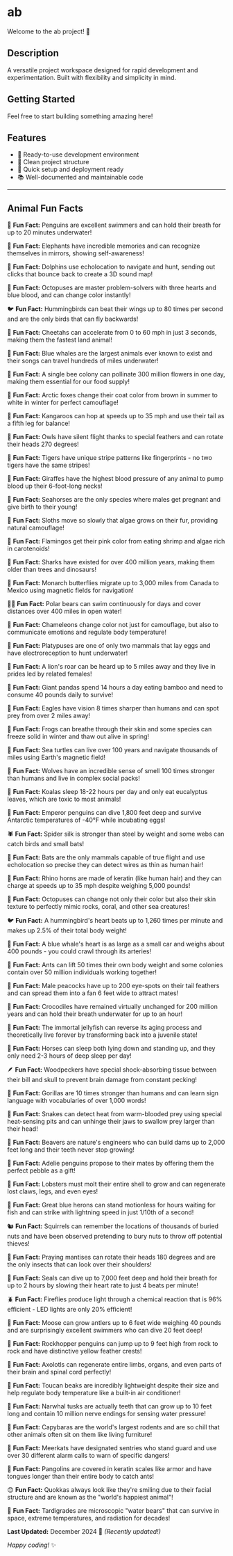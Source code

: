 # ab

Welcome to the ab project! 🚀

## Description

A versatile project workspace designed for rapid development and experimentation. Built with flexibility and simplicity in mind.

## Getting Started

Feel free to start building something amazing here!

## Features

- 🔧 Ready-to-use development environment
- 📁 Clean project structure
- 🚀 Quick setup and deployment ready
- 📚 Well-documented and maintainable code

---

## Animal Fun Facts

🐧 **Fun Fact:** Penguins are excellent swimmers and can hold their breath for up to 20 minutes underwater!

🐘 **Fun Fact:** Elephants have incredible memories and can recognize themselves in mirrors, showing self-awareness!

🐬 **Fun Fact:** Dolphins use echolocation to navigate and hunt, sending out clicks that bounce back to create a 3D sound map!

🐙 **Fun Fact:** Octopuses are master problem-solvers with three hearts and blue blood, and can change color instantly!

🐦 **Fun Fact:** Hummingbirds can beat their wings up to 80 times per second and are the only birds that can fly backwards!

🐆 **Fun Fact:** Cheetahs can accelerate from 0 to 60 mph in just 3 seconds, making them the fastest land animal!

🐋 **Fun Fact:** Blue whales are the largest animals ever known to exist and their songs can travel hundreds of miles underwater!

🐝 **Fun Fact:** A single bee colony can pollinate 300 million flowers in one day, making them essential for our food supply!

🦊 **Fun Fact:** Arctic foxes change their coat color from brown in summer to white in winter for perfect camouflage!

🦘 **Fun Fact:** Kangaroos can hop at speeds up to 35 mph and use their tail as a fifth leg for balance!

🦉 **Fun Fact:** Owls have silent flight thanks to special feathers and can rotate their heads 270 degrees!

🐅 **Fun Fact:** Tigers have unique stripe patterns like fingerprints - no two tigers have the same stripes!

🦒 **Fun Fact:** Giraffes have the highest blood pressure of any animal to pump blood up their 6-foot-long necks!

🐴 **Fun Fact:** Seahorses are the only species where males get pregnant and give birth to their young!

🦥 **Fun Fact:** Sloths move so slowly that algae grows on their fur, providing natural camouflage!

🦩 **Fun Fact:** Flamingos get their pink color from eating shrimp and algae rich in carotenoids!

🦈 **Fun Fact:** Sharks have existed for over 400 million years, making them older than trees and dinosaurs!

🦋 **Fun Fact:** Monarch butterflies migrate up to 3,000 miles from Canada to Mexico using magnetic fields for navigation!

🐻‍❄️ **Fun Fact:** Polar bears can swim continuously for days and cover distances over 400 miles in open water!

🦎 **Fun Fact:** Chameleons change color not just for camouflage, but also to communicate emotions and regulate body temperature!

🦫 **Fun Fact:** Platypuses are one of only two mammals that lay eggs and have electroreception to hunt underwater!

🦁 **Fun Fact:** A lion's roar can be heard up to 5 miles away and they live in prides led by related females!

🐼 **Fun Fact:** Giant pandas spend 14 hours a day eating bamboo and need to consume 40 pounds daily to survive!

🦅 **Fun Fact:** Eagles have vision 8 times sharper than humans and can spot prey from over 2 miles away!

🐸 **Fun Fact:** Frogs can breathe through their skin and some species can freeze solid in winter and thaw out alive in spring!

🐢 **Fun Fact:** Sea turtles can live over 100 years and navigate thousands of miles using Earth's magnetic field!

🐺 **Fun Fact:** Wolves have an incredible sense of smell 100 times stronger than humans and live in complex social packs!

🐨 **Fun Fact:** Koalas sleep 18-22 hours per day and only eat eucalyptus leaves, which are toxic to most animals!

🐧 **Fun Fact:** Emperor penguins can dive 1,800 feet deep and survive Antarctic temperatures of -40°F while incubating eggs!

🕷️ **Fun Fact:** Spider silk is stronger than steel by weight and some webs can catch birds and small bats!

🦇 **Fun Fact:** Bats are the only mammals capable of true flight and use echolocation so precise they can detect wires as thin as human hair!

🦏 **Fun Fact:** Rhino horns are made of keratin (like human hair) and they can charge at speeds up to 35 mph despite weighing 5,000 pounds!

🐙 **Fun Fact:** Octopuses can change not only their color but also their skin texture to perfectly mimic rocks, coral, and other sea creatures!

🐦 **Fun Fact:** A hummingbird's heart beats up to 1,260 times per minute and makes up 2.5% of their total body weight!

🐋 **Fun Fact:** A blue whale's heart is as large as a small car and weighs about 400 pounds - you could crawl through its arteries!

🐜 **Fun Fact:** Ants can lift 50 times their own body weight and some colonies contain over 50 million individuals working together!

🦚 **Fun Fact:** Male peacocks have up to 200 eye-spots on their tail feathers and can spread them into a fan 6 feet wide to attract mates!

🐊 **Fun Fact:** Crocodiles have remained virtually unchanged for 200 million years and can hold their breath underwater for up to an hour!

🪼 **Fun Fact:** The immortal jellyfish can reverse its aging process and theoretically live forever by transforming back into a juvenile state!

🐎 **Fun Fact:** Horses can sleep both lying down and standing up, and they only need 2-3 hours of deep sleep per day!

🪶 **Fun Fact:** Woodpeckers have special shock-absorbing tissue between their bill and skull to prevent brain damage from constant pecking!

🦍 **Fun Fact:** Gorillas are 10 times stronger than humans and can learn sign language with vocabularies of over 1,000 words!

🐍 **Fun Fact:** Snakes can detect heat from warm-blooded prey using special heat-sensing pits and can unhinge their jaws to swallow prey larger than their head!

🦫 **Fun Fact:** Beavers are nature's engineers who can build dams up to 2,000 feet long and their teeth never stop growing!

🐧 **Fun Fact:** Adelie penguins propose to their mates by offering them the perfect pebble as a gift!

🦞 **Fun Fact:** Lobsters must molt their entire shell to grow and can regenerate lost claws, legs, and even eyes!

🦆 **Fun Fact:** Great blue herons can stand motionless for hours waiting for fish and can strike with lightning speed in just 1/10th of a second!

🐿️ **Fun Fact:** Squirrels can remember the locations of thousands of buried nuts and have been observed pretending to bury nuts to throw off potential thieves!

🦗 **Fun Fact:** Praying mantises can rotate their heads 180 degrees and are the only insects that can look over their shoulders!

🦭 **Fun Fact:** Seals can dive up to 7,000 feet deep and hold their breath for up to 2 hours by slowing their heart rate to just 4 beats per minute!

🪲 **Fun Fact:** Fireflies produce light through a chemical reaction that is 96% efficient - LED lights are only 20% efficient!

🫎 **Fun Fact:** Moose can grow antlers up to 6 feet wide weighing 40 pounds and are surprisingly excellent swimmers who can dive 20 feet deep!

🐧 **Fun Fact:** Rockhopper penguins can jump up to 9 feet high from rock to rock and have distinctive yellow feather crests!

🦎 **Fun Fact:** Axolotls can regenerate entire limbs, organs, and even parts of their brain and spinal cord perfectly!

🦜 **Fun Fact:** Toucan beaks are incredibly lightweight despite their size and help regulate body temperature like a built-in air conditioner!

🦄 **Fun Fact:** Narwhal tusks are actually teeth that can grow up to 10 feet long and contain 10 million nerve endings for sensing water pressure!

🦫 **Fun Fact:** Capybaras are the world's largest rodents and are so chill that other animals often sit on them like living furniture!

🦡 **Fun Fact:** Meerkats have designated sentries who stand guard and use over 30 different alarm calls to warn of specific dangers!

🦔 **Fun Fact:** Pangolins are covered in keratin scales like armor and have tongues longer than their entire body to catch ants!

😊 **Fun Fact:** Quokkas always look like they're smiling due to their facial structure and are known as the "world's happiest animal"!

🔬 **Fun Fact:** Tardigrades are microscopic "water bears" that can survive in space, extreme temperatures, and radiation for decades!

**Last Updated:** December 2024 📅 _(Recently updated!)_

*Happy coding!* ✨
